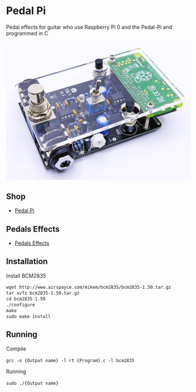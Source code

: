 # Pedal Pi

Pedal effects for guitar who use Raspberry Pi 0 and the Pedal-Pi and programmed in C

[![Pedal Pi](/Pedal_Pi.jpg)](https://www.electrosmash.com/pedal-pi)

## Shop

+ [Pedal Pi](https://shop.electrosmash.com/product/pedal-pi-kit/)

## Pedals Effects

+ [Pedals Effects](/Pedals_Effects)

## Installation

Install BCM2835

```
wget http://www.airspayce.com/mikem/bcm2835/bcm2835-1.50.tar.gz
tar xvfz bcm2835-1.50.tar.gz
cd bcm2835-1.50
./configure
make
sudo make install
```

## Running

Compile

`gcc -o {Output name} -l rt {Program}.c -l bcm2835`

Running

`sudo ./{Output name}`
